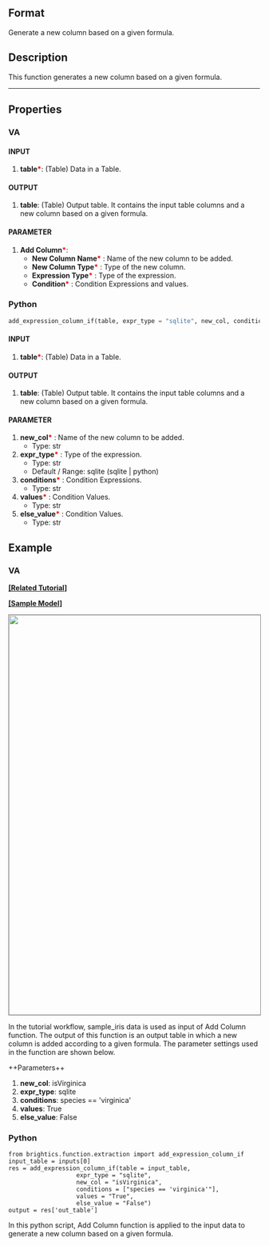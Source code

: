 ## Format
Generate a new column based on a given formula. 

## Description
This function generates a new column based on a given formula.

---

## Properties
### VA
#### INPUT
1. **table**<b style="color:red">*</b>: (Table) Data in a Table.

#### OUTPUT
1. **table**: (Table) Output table. It contains the input table columns and a new column based on a given formula. 

#### PARAMETER
1. **Add Column**<b style="color:red">*</b>:
   - **New Column Name**<b style="color:red">*</b> : Name of the new column to be added.
   - **New Column Type**<b style="color:red">*</b> : Type of the new column.
   - **Expression Type**<b style="color:red">*</b> : Type of the expression.
   - **Condition**<b style="color:red">*</b> : Condition Expressions and values.

### Python
```python
add_expression_column_if(table, expr_type = "sqlite", new_col, conditions, values, else_value)
```

#### INPUT
1. **table**<b style="color:red">*</b>: (Table) Data in a Table.

#### OUTPUT
1. **table**: (Table) Output table. It contains the input table columns and a new column based on a given formula. 

#### PARAMETER
1. **new_col**<b style="color:red">*</b> : Name of the new column to be added.
    - Type: str
2. **expr_type**<b style="color:red">*</b> : Type of the expression.
    - Type: str
    - Default / Range: sqlite (sqlite | python)
3. **conditions**<b style="color:red">*</b> : Condition Expressions.
    - Type: str
4. **values**<b style="color:red">*</b> : Condition Values.
    - Type: str
5. **else_value**<b style="color:red">*</b> : Condition Values.
    - Type: str    

## Example
### VA
**<a href="https://www.brightics.ai/docs/ai/v3.6/tutorials/101_derived_variables_month_weekday?type=insight" target="_blank">[Related Tutorial]</a>**

**<a href="/static/help/python/sample_model/add_column.json" download>[Sample Model]</a>**

<img src="/static/help/python/sample_model_img/add_column.PNG"  width="800px" style="border: 1px solid gray" >

In the tutorial workflow, sample_iris data is used as input of Add Column function. The output of this function is an output table in which a new column is added according to a given formula. The parameter settings used in the function are shown below.

++Parameters++
1. **new_col**: isVirginica
2. **expr_type**: sqlite
3. **conditions**: species == 'virginica'
4. **values**: True
5. **else_value**: False


### Python
```
from brightics.function.extraction import add_expression_column_if
input_table = inputs[0]
res = add_expression_column_if(table = input_table, 
			       expr_type = "sqlite",
			       new_col = "isVirginica",
			       conditions = ["species == 'virginica'"],
			       values = "True",
			       else_value = "False")
output = res['out_table']
```

In this python script, Add Column function is applied to the input data to generate a new column based on a given formula. 